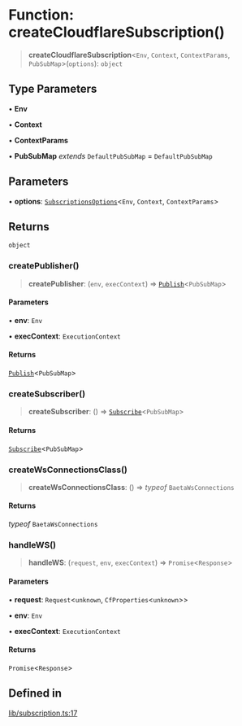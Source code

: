 # Function: createCloudflareSubscription()

> **createCloudflareSubscription**\<`Env`, `Context`, `ContextParams`, `PubSubMap`\>(`options`): `object`

## Type Parameters

• **Env**

• **Context**

• **ContextParams**

• **PubSubMap** *extends* `DefaultPubSubMap` = `DefaultPubSubMap`

## Parameters

• **options**: [`SubscriptionsOptions`](../interfaces/SubscriptionsOptions.md)\<`Env`, `Context`, `ContextParams`\>

## Returns

`object`

### createPublisher()

> **createPublisher**: (`env`, `execContext`) => [`Publish`](../type-aliases/Publish.md)\<`PubSubMap`\>

#### Parameters

• **env**: `Env`

• **execContext**: `ExecutionContext`

#### Returns

[`Publish`](../type-aliases/Publish.md)\<`PubSubMap`\>

### createSubscriber()

> **createSubscriber**: () => [`Subscribe`](../type-aliases/Subscribe.md)\<`PubSubMap`\>

#### Returns

[`Subscribe`](../type-aliases/Subscribe.md)\<`PubSubMap`\>

### createWsConnectionsClass()

> **createWsConnectionsClass**: () => *typeof* `BaetaWsConnections`

#### Returns

*typeof* `BaetaWsConnections`

### handleWS()

> **handleWS**: (`request`, `env`, `execContext`) => `Promise`\<`Response`\>

#### Parameters

• **request**: `Request`\<`unknown`, `CfProperties`\<`unknown`\>\>

• **env**: `Env`

• **execContext**: `ExecutionContext`

#### Returns

`Promise`\<`Response`\>

## Defined in

[lib/subscription.ts:17](https://github.com/andreisergiu98/baeta/blob/277f62f15bfdecc05d507a84e60b62e5bc08a747/packages/subscriptions-cloudflare/lib/subscription.ts#L17)

